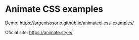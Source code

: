 # Animate CSS examples

Demo: https://argenisosorio.github.io/animated-css-examples/

Oficial site: https://animate.style/
